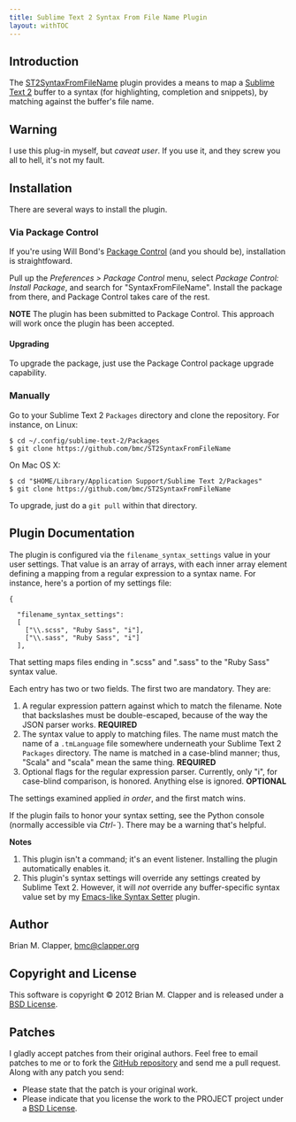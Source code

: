 ```yaml
---
title: Sublime Text 2 Syntax From File Name Plugin
layout: withTOC
---
```


## Introduction

The [ST2SyntaxFromFileName][] plugin provides a means to map a [Sublime Text 2][]
buffer to a syntax (for highlighting, completion and snippets), by matching
against the buffer's file name.

[GNU Emacs]: http://www.gnu.org/s/emacs/
[Sublime Text 2]: http://www.sublimetext.com/2
[ST2SyntaxFromFileName]: https://github.com/bmc/ST2SyntaxFromFileName

## Warning

I use this plug-in myself, but *caveat user*. If you use it, and they screw
you all to hell, it's not my fault.

## Installation

There are several ways to install the plugin.

### Via Package Control

If you're using Will Bond's [Package Control][] (and you should be),
installation is straightfoward.

Pull up the *Preferences > Package Control* menu, select *Package Control:
Install Package*, and search for "SyntaxFromFileName".  Install the package from
there, and Package Control takes care of the rest.

**NOTE** The plugin has been submitted to Package Control. This approach
will work once the plugin has been accepted.

#### Upgrading

To upgrade the package, just use the Package Control package upgrade 
capability.

[Package Control]: http://wbond.net/sublime_packages/package_control

### Manually


Go to your Sublime Text 2 `Packages` directory and clone the repository.
For instance, on Linux:

    $ cd ~/.config/sublime-text-2/Packages
    $ git clone https://github.com/bmc/ST2SyntaxFromFileName

On Mac OS X:

    $ cd "$HOME/Library/Application Support/Sublime Text 2/Packages"
    $ git clone https://github.com/bmc/ST2SyntaxFromFileName

To upgrade, just do a `git pull` within that directory.

## Plugin Documentation

The plugin is configured via the `filename_syntax_settings` value in your user
settings. That value is an array of arrays, with each inner array element
defining a mapping from a regular expression to a syntax name. For instance,
here's a portion of my settings file:


    {

      "filename_syntax_settings":
      [
        ["\\.scss", "Ruby Sass", "i"],
        ["\\.sass", "Ruby Sass", "i"]
      ],

That setting maps files ending in ".scss" and ".sass" to the "Ruby Sass" syntax
value.

Each entry has two or two fields. The first two are mandatory. They are:

1. A regular expression pattern against which to match the filename.
   Note that backslashes must be double-escaped, because of the way the JSON
   parser works. **REQUIRED**
2. The syntax value to apply to matching files. The name must match the name
   of a `.tmLanguage` file somewhere underneath your Sublime Text 2 `Packages`
   directory. The name is matched in a case-blind manner; thus, "Scala" and
   "scala" mean the same thing. **REQUIRED**
3. Optional flags for the regular expression parser. Currently, only "i",
   for case-blind comparison, is honored. Anything else is ignored.
   **OPTIONAL**

The settings examined applied _in order_, and the first match wins.

If the plugin fails to honor your syntax setting, see the Python console
(normally accessible via *Ctrl-\`*). There may be a warning that's helpful.

**Notes**

1. This plugin isn't a command; it's an event listener. Installing the
   plugin automatically enables it.
2. This plugin's syntax settings will override any settings created by
   Sublime Text 2. However, it will _not_ override any buffer-specific syntax 
   value set by my [Emacs-like Syntax Setter][] plugin.

[Emacs-like Syntax Setter]: http://software.clapper.org/ST2EmacsMiscellanea

## Author

Brian M. Clapper, [bmc@clapper.org][]

## Copyright and License

This software is copyright &copy; 2012 Brian M. Clapper
and is released under a [BSD License][].

## Patches

I gladly accept patches from their original authors. Feel free to email
patches to me or to fork the [GitHub repository][] and send me a pull
request. Along with any patch you send:

* Please state that the patch is your original work.
* Please indicate that you license the work to the PROJECT project
  under a [BSD License][].

[BSD License]: license.html
[GitHub repository]: http://github.com/bmc/sublime-text-hacks
[GitHub]: http://github.com/bmc/
[downloads area]: http://github.com/bmc/sublime-text-hacks/downloads
[bmc@clapper.org]: mailto:bmc@clapper.org
